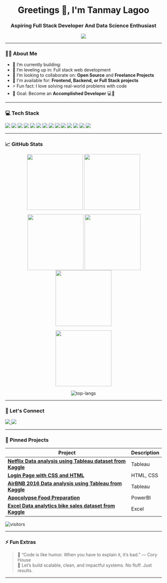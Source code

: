 
<h1 align="center">Greetings 👋, I'm Tanmay Lagoo</h1>
<h3 align="center">Aspiring Full Stack Developer And Data Science Enthusiast </h3>

<p align="center">
  <img src="https://readme-typing-svg.demolab.com/?lines=Turning+Ideas+Into+Reality;Learning+Every+Day;Building+Cool+Projects;Let's+Create+Something+Great!" />
</p>

---

### 👨‍💻 About Me

- 🔭 I’m currently building:
- 🌱 I’m leveling up in: Full stack web development
- 👯 I’m looking to collaborate on: **Open Source** and **Freelance Projects**
- 💼 I'm available for: **Frontend, Backend, or Full Stack projects**
- ⚡ Fun fact: I love solving real-world problems with code  
- 🧠 Goal: Become an **Accomplished Developer** 💻💪

---

### 💻 Tech Stack

<p align="left">
  <img src="https://img.shields.io/badge/HTML5-E34F26?style=for-the-badge&logo=html5&logoColor=white"/>
  <img src="https://img.shields.io/badge/CSS3-1572B6?style=for-the-badge&logo=css&logoColor=white"/>
  <img src="https://img.shields.io/badge/JavaScript-F7DF1E?style=for-the-badge&logo=javascript&logoColor=black"/>
  <img src="https://img.shields.io/badge/React-20232A?style=for-the-badge&logo=react&logoColor=61DAFB"/>
  <img src="https://img.shields.io/badge/Node.js-339933?style=for-the-badge&logo=nodedotjs&logoColor=white"/>
  <img src="https://img.shields.io/badge/Python-FFD43B?style=for-the-badge&logo=python&logoColor=blue"/>
  <img src="https://img.shields.io/badge/Arduino-00979D?style=for-the-badge&logo=arduino&logoColor=white"/>
  <img src="https://img.shields.io/badge/VS%20Code-007ACC?style=for-the-badge&logo=visual-studio-code&logoColor=white"/>
  <img src="https://img.shields.io/badge/Power%20BI-F2C811?style=for-the-badge&logo=powerbi&logoColor=black"/>
  <img src="https://img.shields.io/badge/Tableau-E97627?style=for-the-badge&logo=tableau&logoColor=white"/>
  <img src="https://img.shields.io/badge/Excel-217346?style=for-the-badge&logo=microsoft-excel&logoColor=white"/>
  <img src="https://img.shields.io/badge/C-A8B9CC?style=for-the-badge&logo=c&logoColor=white"/>
  <img src="https://img.shields.io/badge/C%2B%2B-00599C?style=for-the-badge&logo=c%2B%2B&logoColor=white"/>
  <img src="https://img.shields.io/badge/Java-007396?style=for-the-badge&logo=java&logoColor=white"/>





</p>

---

### 📈 GitHub Stats



 <p align="center"><img align="center" src="http://github-profile-summary-cards.vercel.app/api/cards/most-commit-language?username=tanmaylagoo&theme=2077" height="180em" />
<img align="center" src="http://github-profile-summary-cards.vercel.app/api/cards/repos-per-language?username=tanmaylagoo&theme=2077" height="180em" /></p>

<p  align="center">&nbsp;<img align="center" src="http://github-profile-summary-cards.vercel.app/api/cards/stats?username=tanmaylagoo&theme=2077" height="180em" />
<img align="center" src="http://github-profile-summary-cards.vercel.app/api/cards/productive-time?username=tanmaylagoo&theme=2077" height="180em" /><img align="center" src="http://github-profile-summary-cards.vercel.app/api/cards/profile-details?username=tanmaylagoo&theme=2077" height="180em" /></p>

  <p align="center">
    <img height="180em" src="https://github-readme-streak-stats.herokuapp.com/?user=tanmaylagoo&theme=github_dark&hide_border=true&background=0D1117&stroke=0000&count_private=true&include_all_commits=true" />
  </p>

<p align="center">
  <img src="https://github-readme-stats.vercel.app/api/top-langs/?username=tanmaylagoo&layout=compact&count_private=true&theme=github_dark" alt="top-langs" />
</p>

---

### 🔗 Let's Connect

<p align="left">
  <a href="https://www.linkedin.com/in/vansh-kataria-a2056b22b/" target="_blank">
    <img src="https://img.shields.io/badge/LinkedIn-%230077B5.svg?style=for-the-badge&logo=linkedin&logoColor=white" />
  </a>
  <a href="mailto:tanmaylagoo@gmail.com">
    <img src="https://img.shields.io/badge/Gmail-D14836?style=for-the-badge&logo=gmail&logoColor=white" />
  </a>
 

</p>

---

### 📌 Pinned Projects

| Project | Description |
|--------|-------------|
| [**Netflix Data analysis using Tableau dataset from Kaggle**](https://github.com/tanmaylagoo/Netflix-Data-Analysis-Tableau) | Tableau |
| [**Login Page with CSS and HTML**](https://github.com/tanmaylagoo/Login-Page-with-CSS-and-HTML) | HTML, CSS |
| [**AirBNB 2016 Data analysis using Tableau from Kaggle**](https://github.com/tanmaylagoo/AirBNB-2016-Data-Analytics-Tableau-Project) | Tableau |
| [**Apocolypse Food Preparation**](https://github.com/tanmaylagoo/Power-BI-Data-Analytics-Project) | PowerBI |
| [**Excel Data analytics bike sales dataset from Kaggle**](https://github.com/tanmaylagoo/Excel-Data-Analytics-Project) | Excel |




<!---
<br />

[![ReadMe Card](https://github-readme-stats.vercel.app/api/pin/?username=ApurvShah007&repo=Algorithmic-Trading)](https://github.com/ApurvShah007/Algorithmic_trading)
[![ReadMe Card](https://github-readme-stats.vercel.app/api/pin/?username=Apurvshah007&repo=portfolio-optimizer)](https://github.com/ApurvShah007/portfolio-optimizer)
[![ReadMe Card](https://github-readme-stats.vercel.app/api/pin/?username=ChiragJhawar&repo=ProjectReward)](https://github.com/ChiragJhawar/ProjectReward)
[![ReadMe Card](https://github-readme-stats.vercel.app/api/pin/?username=stocksmith&repo=ml-research)](https://github.com/stocksmith/ml-research)

<br />
 -->

![visitors](https://visitor-badge.laobi.icu/badge?page_id=tanmaylagoo.tanmaylagoo
)


---

### ⚡ Fun Extras

> 🧩 “Code is like humor. When you have to explain it, it’s bad.” — Cory House  
> 🚀 Let’s build scalable, clean, and impactful systems. No fluff. Just results.

---
